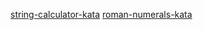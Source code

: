 [string-calculator-kata](https://kata-log.rocks/string-calculator-kata)
[roman-numerals-kata](https://kata-log.rocks/roman-numerals-kata)